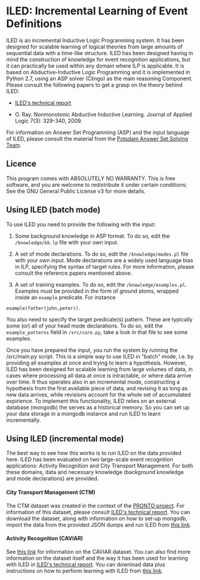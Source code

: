 # ILED: Incremental Learning of Event Definitions


ILED is an incremental Inductive Logic Programming system. It has been designed for scalable learning of logical theories from large amounts of sequential data with a time-like structure. ILED has been designed having in mind the construction of knowledge for event recognition applications, but it can practically be used within any domain where ILP is applicable. It is based on Abductive-Inductive Logic Programming and it is implemented in Python 2.7, using an ASP solver (Clingo) as the main reasoning Component. Please consult the following papers to get a grasp on the theory behind ILED:

* [ILED's technical report](http://arxiv.org/pdf/1402.5988v2.pdf)


* O. Ray. Nonmonotonic Abductive Inductive Learning. Journal of Applied Logic 7(3): 329-340, 2009.


For information on Answer Set Programming (ASP) and the input language of ILED, please consult the material from the [Potsdam Answer Set Solving Team](http://potassco.sourceforge.net/).

## Licence

This program comes with ABSOLUTELY NO WARRANTY. This is free software, and you are welcome to redistribute it under certain conditions; See the GNU General Public License v3 for more details.

## Using ILED (batch mode)

To use ILED you need to provide the following with the input:

1) Some background knowledge in ASP format. To do so, edit the `/knowledge/bk.lp` file with your own input.

2) A set of mode declarations. To do so, edit the `/knowledge/modes.pl` file with your own input. Mode declarations are a widely used language bias in ILP, specifying the syntax of target rules. For more information, please consult the reference papers mentioned above.

3) A set of training examples. To do so, edit the `/knowledge/examples.pl`. Examples must be provided in the form of ground atoms, wrapped inside an `example` predicate. For instance

`
example(father(john,peter)).
`

You also need to specify the target predicate(s) pattern. These are typically some (or) all of your head mode declarations. To do so, edit the `example_patterns` field in `/src/core.py`, take a look in that file to see some examples. 

Once you have prepared the input, you run the system by running the /src/main.py script. This is a simple way to use ILED in "batch" mode, i.e. by providing all examples at once and trying to learn a hypothesis. However, ILED has been designed for scalable learning from large volumes of data, in cases where processing all data at once is intractable, or where data arrive over time. It thus operates also in an incremental mode, constructing a hypothesis from the first available piece of data, and revising it as long as new data arrives, while revisions account for the whole set of accumulated expirience. To implement this functionality, ILED relies on an external database (mongodb) the serves as a historical memory. So you can set up your data storage in a mongodb instance and run ILED to learn incrementally.

## Using ILED (incremental mode)

The best way to see how this works is to run ILED on the data provided here. ILED has been evaluated on two large-scale event recognition applications: Activity Recognition and City Transport Management. For both these domains, data and necessary knowledge (background knowledge and mode declarations) are provided. 

#### City Transport Management (CTM)

The CTM dataset was created in the context of the [PRONTO project](http://www.ict-pronto.org/). For information of this dataset, please consult [ILED's technical report](http://arxiv.org/pdf/1402.5988v2.pdf). You can download the dataset, along with information on how to set-up mongodb, import the data from the provided JSON dumps and run ILED from [this link](http://users.iit.demokritos.gr/~nkatz/ILED-data/CTM.tar.gz).

#### Activity Recognition (CAVIAR)

See [this link](http://homepages.inf.ed.ac.uk/rbf/CAVIARDATA1/) for information on the CAVIAR dataset. You can also find more information on the dataset itself and the way it has been used for learning with ILED in [ILED's technical report](http://arxiv.org/pdf/1402.5988v2.pdf). You can download data plus instructions on how to perform learning with ILED from [this link](http://users.iit.demokritos.gr/~nkatz/ILED-data/CAVIAR.tar.gz).
